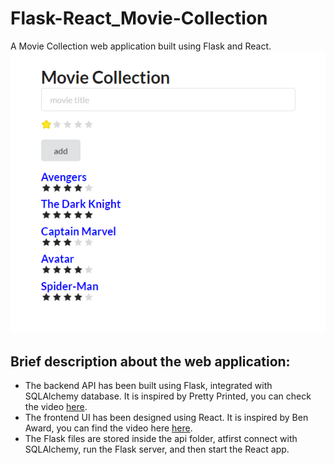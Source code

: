 # Flask-React_Movie-Collection
A Movie Collection web application built using Flask and React.
![title-pic](https://github.com/saha0073/Flask-React_Movie-Collection/blob/main/movie_collection.PNG)



## Brief description about the web application:
* The backend API has been built using Flask, integrated with SQLAlchemy database. It is inspired by Pretty Printed, you can check the video [here](https://www.youtube.com/watch?v=Urx8Kj00zsI&t=757s&ab_channel=PrettyPrinted).
* The frontend UI has been designed using React. It is inspired by Ben Award, you can find the video here [here](https://www.youtube.com/watchv=06pWsB_hoD4&t=243s&ab_channel=BenAwad).
* The Flask files are stored inside the api folder, atfirst connect with SQLAlchemy, run the Flask server, and then start the React app.

